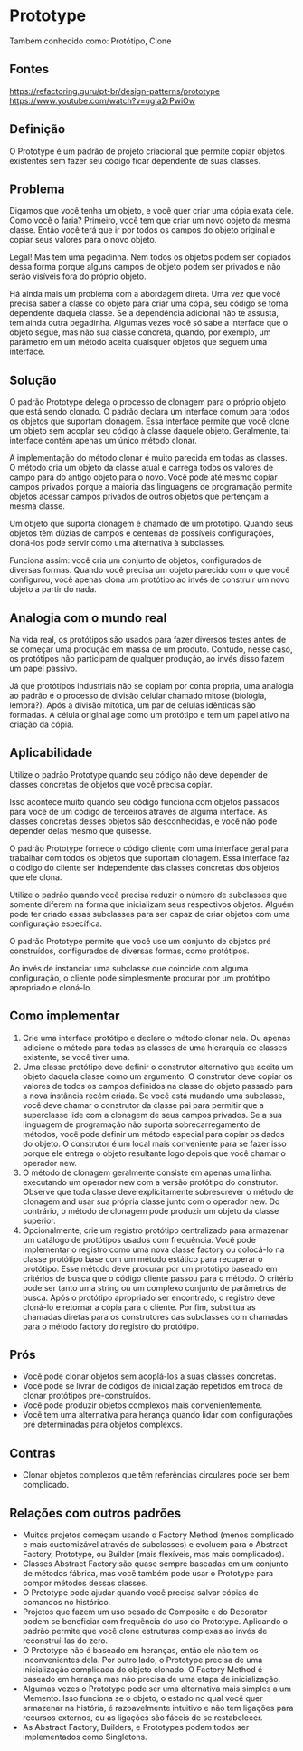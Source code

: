 ﻿# Prototype

Também conhecido como: Protótipo, Clone

## Fontes 

https://refactoring.guru/pt-br/design-patterns/prototype
https://www.youtube.com/watch?v=ugIa2rPwiOw

## Definição
	
O Prototype é um padrão de projeto criacional que permite copiar objetos existentes sem fazer seu código ficar dependente de suas classes.

## Problema
	
Digamos que você tenha um objeto, e você quer criar uma cópia exata dele. Como você o faria? Primeiro, você tem que criar um novo objeto da mesma classe. Então você terá que ir por todos os campos do objeto original e copiar seus valores para o novo objeto.

Legal! Mas tem uma pegadinha. Nem todos os objetos podem ser copiados dessa forma porque alguns campos de objeto podem ser privados e não serão visíveis fora do próprio objeto.

Há ainda mais um problema com a abordagem direta. Uma vez que você precisa saber a classe do objeto para criar uma cópia, seu código se torna dependente daquela classe. Se a dependência adicional não te assusta, tem ainda outra pegadinha. Algumas vezes você só sabe a interface que o objeto segue, mas não sua classe concreta, quando, por exemplo, um parâmetro em um método aceita quaisquer objetos que seguem uma interface.

## Solução

O padrão Prototype delega o processo de clonagem para o próprio objeto que está sendo clonado. O padrão declara um interface comum para todos os objetos que suportam clonagem. Essa interface permite que você clone um objeto sem acoplar seu código à classe daquele objeto. Geralmente, tal interface contém apenas um único método clonar.

A implementação do método clonar é muito parecida em todas as classes. O método cria um objeto da classe atual e carrega todos os valores de campo para do antigo objeto para o novo. Você pode até mesmo copiar campos privados porque a maioria das linguagens de programação permite objetos acessar campos privados de outros objetos que pertençam a mesma classe.

Um objeto que suporta clonagem é chamado de um protótipo. Quando seus objetos têm dúzias de campos e centenas de possíveis configurações, cloná-los pode servir como uma alternativa à subclasses.

Funciona assim: você cria um conjunto de objetos, configurados de diversas formas. Quando você precisa um objeto parecido com o que você configurou, você apenas clona um protótipo ao invés de construir um novo objeto a partir do nada.

## Analogia com o mundo real

Na vida real, os protótipos são usados para fazer diversos testes antes de se começar uma produção em massa de um produto. Contudo, nesse caso, os protótipos não participam de qualquer produção, ao invés disso fazem um papel passivo.

Já que protótipos industriais não se copiam por conta própria, uma analogia ao padrão é o processo de divisão celular chamado mitose (biologia, lembra?). Após a divisão mitótica, um par de células idênticas são formadas. A célula original age como um protótipo e tem um papel ativo na criação da cópia.

## Aplicabilidade

Utilize o padrão Prototype quando seu código não deve depender de classes concretas de objetos que você precisa copiar.

 Isso acontece muito quando seu código funciona com objetos passados para você de um código de terceiros através de alguma interface. As classes concretas desses objetos são desconhecidas, e você não pode depender delas mesmo que quisesse.

O padrão Prototype fornece o código cliente com uma interface geral para trabalhar com todos os objetos que suportam clonagem. Essa interface faz o código do cliente ser independente das classes concretas dos objetos que ele clona.

 Utilize o padrão quando você precisa reduzir o número de subclasses que somente diferem na forma que inicializam seus respectivos objetos. Alguém pode ter criado essas subclasses para ser capaz de criar objetos com uma configuração específica.

 O padrão Prototype permite que você use um conjunto de objetos pré construídos, configurados de diversas formas, como protótipos.

Ao invés de instanciar uma subclasse que coincide com alguma configuração, o cliente pode simplesmente procurar por um protótipo apropriado e cloná-lo.

## Como implementar
	
1. Crie uma interface protótipo e declare o método clonar nela. Ou apenas adicione o método para todas as classes de uma hierarquia de classes existente, se você tiver uma.
2. Uma classe protótipo deve definir o construtor alternativo que aceita um objeto daquela classe como um argumento. O construtor deve copiar os valores de todos os campos definidos na classe do objeto passado para a nova instância recém criada. Se você está mudando uma subclasse, você deve chamar o construtor da classe pai para permitir que a superclasse lide com a clonagem de seus campos privados.
Se a sua linguagem de programação não suporta sobrecarregamento de métodos, você pode definir um método especial para copiar os dados do objeto. O construtor é um local mais conveniente para se fazer isso porque ele entrega o objeto resultante logo depois que você chamar o operador new.
3. O método de clonagem geralmente consiste em apenas uma linha: executando um operador new com a versão protótipo do construtor. Observe que toda classe deve explicitamente sobrescrever o método de clonagem and usar sua própria classe junto com o operador new. Do contrário, o método de clonagem pode produzir um objeto da classe superior.
4. Opcionalmente, crie um registro protótipo centralizado para armazenar um catálogo de protótipos usados com frequência.
Você pode implementar o registro como uma nova classe factory ou colocá-lo na classe protótipo base com um método estático para recuperar o protótipo. Esse método deve procurar por um protótipo baseado em critérios de busca que o código cliente passou para o método. O critério pode ser tanto uma string ou um complexo conjunto de parâmetros de busca. Após o protótipo apropriado ser encontrado, o registro deve cloná-lo e retornar a cópia para o cliente.
Por fim, substitua as chamadas diretas para os construtores das subclasses com chamadas para o método factory do registro do protótipo.

## Prós
	
- Você pode clonar objetos sem acoplá-los a suas classes concretas.
- Você pode se livrar de códigos de inicialização repetidos em troca de clonar protótipos pré-construídos.
- Você pode produzir objetos complexos mais convenientemente.
- Você tem uma alternativa para herança quando lidar com configurações pré determinadas para objetos complexos.

## Contras

- Clonar objetos complexos que têm referências circulares pode ser bem complicado.

## Relações com outros padrões

- Muitos projetos começam usando o Factory Method (menos complicado e mais customizável através de subclasses) e evoluem para o Abstract Factory, Prototype, ou Builder (mais flexíveis, mas mais complicados).
- Classes Abstract Factory são quase sempre baseadas em um conjunto de métodos fábrica, mas você também pode usar o Prototype para compor métodos dessas classes.
- O Prototype pode ajudar quando você precisa salvar cópias de comandos no histórico.
- Projetos que fazem um uso pesado de Composite e do Decorator podem se beneficiar com frequência do uso do Prototype. Aplicando o padrão permite que você clone estruturas complexas ao invés de reconstruí-las do zero.
- O Prototype não é baseado em heranças, então ele não tem os inconvenientes dela. Por outro lado, o Prototype precisa de uma inicialização complicada do objeto clonado. O Factory Method é baseado em herança mas não precisa de uma etapa de inicialização.
- Algumas vezes o Prototype pode ser uma alternativa mais simples a um Memento. Isso funciona se o objeto, o estado no qual você quer armazenar na história, é razoavelmente intuitivo e não tem ligações para recursos externos, ou as ligações são fáceis de se restabelecer.
- As Abstract Factory, Builders, e Prototypes podem todos ser implementados como Singletons.
